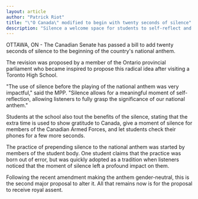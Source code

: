 ```yaml
---
layout: article
author: "Patrick Riot"
title: "\"O Canada\" modified to begin with twenty seconds of silence"
description: "Silence a welcome space for students to self-reflect and check their phones."
---
```


OTTAWA, ON - The Canadian Senate has passed a bill to add twenty seconds of silence to the beginning of the country's national anthem.

The revision was proposed by a member of the Ontario provincial parliament who became inspired to propose this radical idea after visiting a Toronto High School.

"The use of silence before the playing of the national anthem was very impactful," said the MPP. "Silence allows for a meaningful moment of self-reflection, allowing listeners to fully grasp the significance of our national anthem."

Students at the school also tout the benefits of the silence, stating that the extra time is used to  show gratitude to Canada, give a moment of silence for members of the Canadian Armed Forces, and let students check their phones for a few more seconds.

The practice of prepending silence to the national anthem was started by members of the student body. One student claims that the practice was born out of error, but was quickly adopted as a  tradition when listeners noticed that the moment of silence left a profound impact on them.

Following the recent amendment making the anthem gender-neutral, this is the second major proposal to alter it. All that remains now is for the proposal to receive royal assent.
